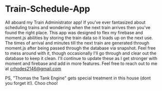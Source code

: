 # Train-Schedule-App

All aboard my Train Administrator app! If you've ever fantasized about scheduling trains and wondering when the next train arrives then you've found the right place. This app was designed to flex my firebase and moment.js abilities by storing the train data so it loads up on the next use. The times of arrival and minutes till the next train are generated through moment.js after being passed through the database via snapshot. Feel free to mess around with it, though occasionally I'll go through and clear out the database to keep it clean. I'll continue to update these as I get stronger with moment and firebase and add in more features. Feel free to reach out to me at crhodes2146@gmail.com

PS, "Thomas the Tank Engine" gets special treatment in this house (dont you forget it!). 
Choo choo!
